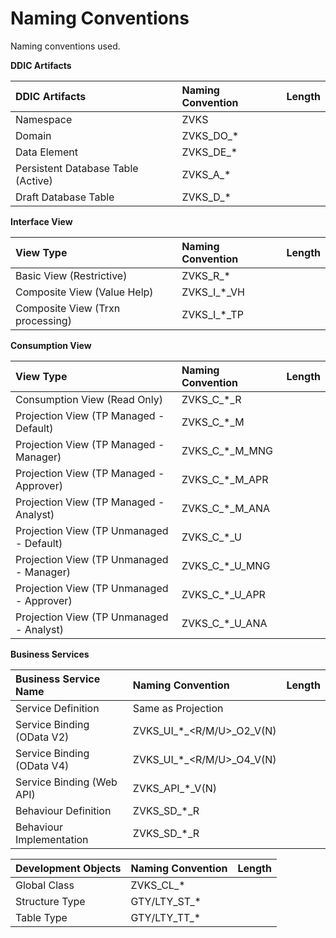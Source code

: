 # Naming Conventions
Naming conventions used.

**DDIC Artifacts**

| DDIC Artifacts                            | Naming Convention | Length      |
| :---------------------------------------- | :---------------- | ----------: |
| Namespace                                 | ZVKS              |             |
| Domain                                    | ZVKS_DO_*         |             |
| Data Element                              | ZVKS_DE_*         |             |
| Persistent Database Table (Active)        | ZVKS_A_*          |             |
| Draft Database Table                      | ZVKS_D_*          |             |

**Interface View**
 
| View Type                                 | Naming Convention | Length      |
| :---------------------------------------- | :---------------- | ----------: |
| Basic View (Restrictive)                  | ZVKS_R_*          |             |
| Composite View (Value Help)               | ZVKS_I_*_VH       |             |
| Composite View (Trxn processing)          | ZVKS_I_*_TP       |             |

**Consumption View**

| View Type                                 | Naming Convention | Length      |
| :---------------------------------------- | :---------------- | ----------: |
| Consumption View (Read Only)              | ZVKS_C_*_R        |             |
| Projection View (TP Managed - Default)    | ZVKS_C_*_M        |             |
| Projection View (TP Managed - Manager)    | ZVKS_C_*_M_MNG    |             |
| Projection View (TP Managed - Approver)   | ZVKS_C_*_M_APR    |             |
| Projection View (TP Managed - Analyst)    | ZVKS_C_*_M_ANA    |             |
| Projection View (TP Unmanaged - Default)  | ZVKS_C_*_U        |             |
| Projection View (TP Unmanaged - Manager)  | ZVKS_C_*_U_MNG    |             |
| Projection View (TP Unmanaged - Approver) | ZVKS_C_*_U_APR    |             |
| Projection View (TP Unmanaged - Analyst)  | ZVKS_C_*_U_ANA    |             |

**Business Services**

| Business Service Name                     | Naming Convention         | Length      |
| :---------------------------------------- | :------------------------ | ----------: |
| Service Definition                        | Same as Projection        |              |
| Service Binding (OData V2)                | ZVKS_UI_*_<R/M/U>_O2_V(N) |             |
| Service Binding (OData V4)                | ZVKS_UI_*_<R/M/U>_O4_V(N) |             |
| Service Binding (Web API)                 | ZVKS_API_*_V(N)           |             |
| Behaviour Definition                      | ZVKS_SD_*_R        |             |
| Behaviour Implementation                  | ZVKS_SD_*_R        |             |

| Development Objects                | Naming Convention | Length      |
| :--------------------------------- | :---------------- | ----------: |
| Global Class                       | ZVKS_CL_*         |             |
| Structure Type                     | GTY/LTY_ST_*      |             |
| Table Type                         | GTY/LTY_TT_*      |             |
